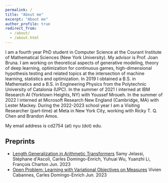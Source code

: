 ```yaml
---
permalink: /
title: "About me"
excerpt: "About me"
author_profile: true
redirect_from: 
  - /about/
  - /about.html
---
```

I am a fourth year PhD student in Computer Science at the Courant Institute of Mathematical Sciences (New York University). My advisor is Prof. Joan Bruna. I am working on theoretical aspects of generative modeling, theory of deep learning, optimization for continuous games, high-dimensional hypothesis testing and related topics at the intersection of machine learning, statistics and optimization. In 2019 I obtained a B.S. in Mathematics and a B.S. in Engineering Physics from the Polytechnic University of Catalonia (UPC). In the summer of 2021 I interned at IBM Research AI (Yorktown Heights, NY) with Youssef Mroueh. In the summer of 2022 I interned at Microsoft Research New England (Cambridge, MA) with Lester Mackey. During the 2022-2023 school year I am a Visiting Researcher (part-time) at Meta in New York City, working with Ricky T. Q. Chen and Brandon Amos. 

My email address is cd2754 (at) nyu (dot) edu.

## Preprints

* [Length Generalization in Arithmetic Transformers](https://arxiv.org/abs/2306.15400)
  Samy Jelassi, Stéphane d'Ascoli, Carles Domingo-Enrich, Yuhuai Wu, Yuanzhi Li, François Charton
  Jun. 2023
* [Open Problem: Learning with Variational Objectives on Measures](https://arxiv.org/abs/2306.11928)
  Vivien Cabannes, Carles Domingo-Enrich
  Jun. 2023
